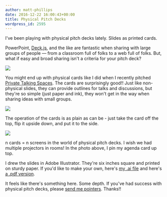 ```yaml
---
author: matt-phillips
date: 2016-12-22 16:00:43+00:00
title: Physical Pitch Decks
wordpress_id: 2595
---
```


I've been playing with physical pitch decks lately. Slides as printed cards.

PowerPoint, [Deck.js](http://imakewebthings.com/deck.js/), and the like are fantastic when sharing with large groups of people — from a classroom full of folks to a web full of folks. But, what if easy and broad sharing isn't a criteria for your pitch deck?

[![](https://lil-blog-media.s3.amazonaws.com/2016/12/pitch-med.gif)](https://lil-blog-media.s3.amazonaws.com/2016/12/pitch-med.gif)

You might end up with physical cards like I did when I recently pitched [Private Talking Spaces](http://librarylab.law.harvard.edu/blog/2016/09/02/private-talking-spaces-progress/). The cards are surprisingly good!! Just like non-physical slides, they can provide outlines for talks and discussions, but they're so simple (just paper and ink), they won't get in the way when sharing ideas with small groups.

[![](https://lil-blog-media.s3.amazonaws.com/2016/12/IMG_7287.jpg)](https://lil-blog-media.s3.amazonaws.com/2016/12/IMG_7287.jpg)

The operation of the cards is as plain as can be - just take the card off the top, flip it upside down, and put it to the side. 

[![](https://lil-blog-media.s3.amazonaws.com/2016/12/IMG_7289.jpg)](https://lil-blog-media.s3.amazonaws.com/2016/12/IMG_7289.jpg)

n cards = n screens in the world of physical pitch decks. I wish we had multiple projectors in rooms! In the photo above, I pin my agenda card up top.

I drew the slides in Adobe Illustrator. They're six inches square and printed on sturdy paper. If you'd like to make your own, here's [my .ai file](http://lil.law.harvard.edu/img/pts-pitch.ai) and here's [a .pdf version](http://lil.law.harvard.edu/img/pts-pitch.pdf).

It feels like there's something here. Some depth. If you've had success with physical pitch decks, please [send me pointers](mailto:mphillips@law.harvard.edu). Thanks!!
